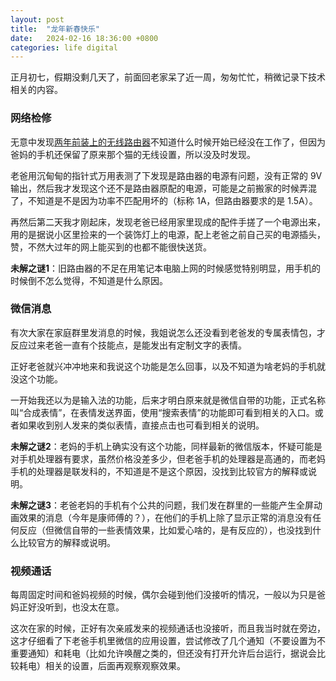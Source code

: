 ```yaml
---
layout: post
title:  "龙年新春快乐"
date:   2024-02-16 18:36:00 +0800
categories: life digital
---
```


正月初七，假期没剩几天了，前面回老家呆了近一周，匆匆忙忙，稍微记录下技术相关的内容。

### 网络检修

无意中发现[两年前装上的无线路由器](https://yingang.github.io/life/digital/2022/02/07/happy-new-year-of-the-tiger.html)不知道什么时候开始已经没在工作了，但因为爸妈的手机还保留了原来那个猫的无线设置，所以没及时发现。

老爸用沉甸甸的指针式万用表测了下发现是路由器的电源有问题，没有正常的 9V 输出，然后我才发现这个还不是路由器原配的电源，可能是之前搬家的时候弄混了，不知道是不是因为功率不匹配用坏的（标称 1A，但路由器要求的是 1.5A）。

再然后第二天我才刚起床，发现老爸已经用家里现成的配件手搓了一个电源出来，用的是据说小区里捡来的一个装饰灯上的电源，配上老爸之前自己买的电源插头，赞，不然大过年的网上能买到的也都不能很快送货。

**未解之谜1**：旧路由器的不足在用笔记本电脑上网的时候感觉特别明显，用手机的时候倒不怎么觉得，不知道是什么原因。

### 微信消息

有次大家在家庭群里发消息的时候，我姐说怎么还没看到老爸发的专属表情包，才反应过来老爸一直有个技能点，是能发出有定制文字的表情。

正好老爸就兴冲冲地来和我说这个功能是怎么回事，以及不知道为啥老妈的手机就没这个功能。

一开始我还以为是输入法的功能，后来才明白原来就是微信自带的功能，正式名称叫“合成表情”，在表情发送界面，使用“搜索表情”的功能即可看到相关的入口。或者如果收到别人发来的类似表情，直接点击也可看到相关的说明。

**未解之谜2**：老妈的手机上确实没有这个功能，同样最新的微信版本，怀疑可能是对手机处理器有要求，虽然价格没差多少，但老爸手机的处理器是高通的，而老妈手机的处理器是联发科的，不知道是不是这个原因，没找到比较官方的解释或说明。

**未解之谜3**：老爸老妈的手机有个公共的问题，我们发在群里的一些能产生全屏动画效果的消息（今年是康师傅的？），在他们的手机上除了显示正常的消息没有任何反应（但微信自带的一些表情效果，比如爱心啥的，是有反应的），也没找到什么比较官方的解释或说明。

### 视频通话

每周固定时间和爸妈视频的时候，偶尔会碰到他们没接听的情况，一般以为只是爸妈正好没听到，也没太在意。

这次在家的时候，正好有次亲戚发来的视频通话也没接听，而且我当时就在旁边，这才仔细看了下老爸手机里微信的应用设置，尝试修改了几个通知（不要设置为不重要通知）和耗电（比如允许唤醒之类的，但还没有打开允许后台运行，据说会比较耗电）相关的设置，后面再观察观察效果。

<script src="https://utteranc.es/client.js"
        repo="yingang/yingang.github.io"
        issue-term="pathname"
        label="Comment"
        theme="github-light"
        crossorigin="anonymous"
        async>
</script>